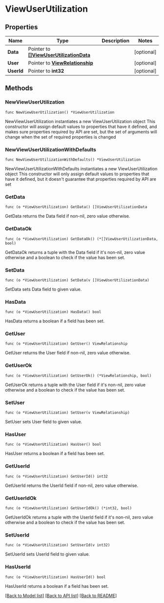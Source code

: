 # ViewUserUtilization

## Properties

Name | Type | Description | Notes
------------ | ------------- | ------------- | -------------
**Data** | Pointer to [**[]ViewUserUtilizationData**](ViewUserUtilizationData.md) |  | [optional] 
**User** | Pointer to [**ViewRelationship**](ViewRelationship.md) |  | [optional] 
**UserId** | Pointer to **int32** |  | [optional] 

## Methods

### NewViewUserUtilization

`func NewViewUserUtilization() *ViewUserUtilization`

NewViewUserUtilization instantiates a new ViewUserUtilization object
This constructor will assign default values to properties that have it defined,
and makes sure properties required by API are set, but the set of arguments
will change when the set of required properties is changed

### NewViewUserUtilizationWithDefaults

`func NewViewUserUtilizationWithDefaults() *ViewUserUtilization`

NewViewUserUtilizationWithDefaults instantiates a new ViewUserUtilization object
This constructor will only assign default values to properties that have it defined,
but it doesn't guarantee that properties required by API are set

### GetData

`func (o *ViewUserUtilization) GetData() []ViewUserUtilizationData`

GetData returns the Data field if non-nil, zero value otherwise.

### GetDataOk

`func (o *ViewUserUtilization) GetDataOk() (*[]ViewUserUtilizationData, bool)`

GetDataOk returns a tuple with the Data field if it's non-nil, zero value otherwise
and a boolean to check if the value has been set.

### SetData

`func (o *ViewUserUtilization) SetData(v []ViewUserUtilizationData)`

SetData sets Data field to given value.

### HasData

`func (o *ViewUserUtilization) HasData() bool`

HasData returns a boolean if a field has been set.

### GetUser

`func (o *ViewUserUtilization) GetUser() ViewRelationship`

GetUser returns the User field if non-nil, zero value otherwise.

### GetUserOk

`func (o *ViewUserUtilization) GetUserOk() (*ViewRelationship, bool)`

GetUserOk returns a tuple with the User field if it's non-nil, zero value otherwise
and a boolean to check if the value has been set.

### SetUser

`func (o *ViewUserUtilization) SetUser(v ViewRelationship)`

SetUser sets User field to given value.

### HasUser

`func (o *ViewUserUtilization) HasUser() bool`

HasUser returns a boolean if a field has been set.

### GetUserId

`func (o *ViewUserUtilization) GetUserId() int32`

GetUserId returns the UserId field if non-nil, zero value otherwise.

### GetUserIdOk

`func (o *ViewUserUtilization) GetUserIdOk() (*int32, bool)`

GetUserIdOk returns a tuple with the UserId field if it's non-nil, zero value otherwise
and a boolean to check if the value has been set.

### SetUserId

`func (o *ViewUserUtilization) SetUserId(v int32)`

SetUserId sets UserId field to given value.

### HasUserId

`func (o *ViewUserUtilization) HasUserId() bool`

HasUserId returns a boolean if a field has been set.


[[Back to Model list]](../README.md#documentation-for-models) [[Back to API list]](../README.md#documentation-for-api-endpoints) [[Back to README]](../README.md)



